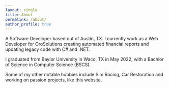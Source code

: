 ```yaml
---
layout: single
title: About
permalink: /about/
author_profile: true
---
```


A Software Developer based out of Austin, TX. I currently work as a Web Developer for OroSolutions creating automated financial reports and updating legacy code with C# and .NET.

I graduated from Baylor University in Waco, TX in May 2022, with a Bachlor of Science in Computer Science (BSCS). 

Some of my other notable hobbies include Sim Racing, Car Restoration and working on passion projects, like this website.